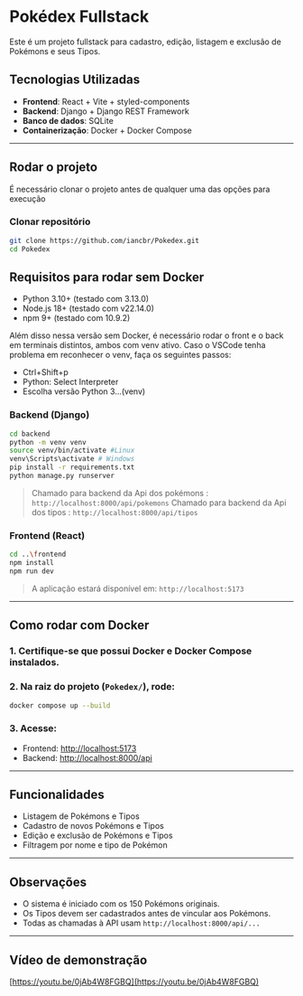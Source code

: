 # Pokédex Fullstack

Este é um projeto fullstack para cadastro, edição, listagem e exclusão de Pokémons e seus Tipos.

## Tecnologias Utilizadas

* **Frontend**: React + Vite + styled-components
* **Backend**: Django + Django REST Framework
* **Banco de dados**: SQLite
* **Containerização**: Docker + Docker Compose


---
## Rodar o projeto
É necessário clonar o projeto antes de qualquer uma das opções para execução

### Clonar repositório 

```bash
git clone https://github.com/iancbr/Pokedex.git
cd Pokedex

```
## Requisitos para rodar sem Docker

* Python 3.10+ (testado com 3.13.0)
* Node.js 18+ (testado com v22.14.0)
* npm 9+ (testado com 10.9.2)

Além disso nessa versão sem Docker, é necessário rodar o front e o back em terminais distintos, ambos com venv ativo.
Caso o VSCode tenha problema em reconhecer o venv, faça os seguintes passos:
* Ctrl+Shift+p 
* Python: Select Interpreter
* Escolha versão Python 3...(venv)

### Backend (Django)

```bash
cd backend
python -m venv venv
source venv/bin/activate #Linux
venv\Scripts\activate # Windows
pip install -r requirements.txt
python manage.py runserver
```

>Chamado para backend da Api dos pokémons : `http://localhost:8000/api/pokemons`
>Chamado para backend da Api dos tipos : `http://localhost:8000/api/tipos`

### Frontend (React)

```bash
cd ..\frontend
npm install
npm run dev
```

> A aplicação estará disponível em: `http://localhost:5173`

---

## Como rodar com Docker

### 1. Certifique-se que possui Docker e Docker Compose instalados.

### 2. Na raiz do projeto (`Pokedex/`), rode:

```bash
docker compose up --build
```

### 3. Acesse:

* Frontend: [http://localhost:5173](http://localhost:5173)
* Backend: [http://localhost:8000/api](http://localhost:8000/api)

---

## Funcionalidades

* Listagem de Pokémons e Tipos
* Cadastro de novos Pokémons e Tipos
* Edição e exclusão de Pokémons e Tipos
* Filtragem por nome e tipo de Pokémon

---

## Observações

* O sistema é iniciado com os 150 Pokémons originais.
* Os Tipos devem ser cadastrados antes de vincular aos Pokémons.
* Todas as chamadas à API usam `http://localhost:8000/api/...`

---

## Vídeo de demonstração

[https://youtu.be/0jAb4W8FGBQ](https://youtu.be/0jAb4W8FGBQ) 


